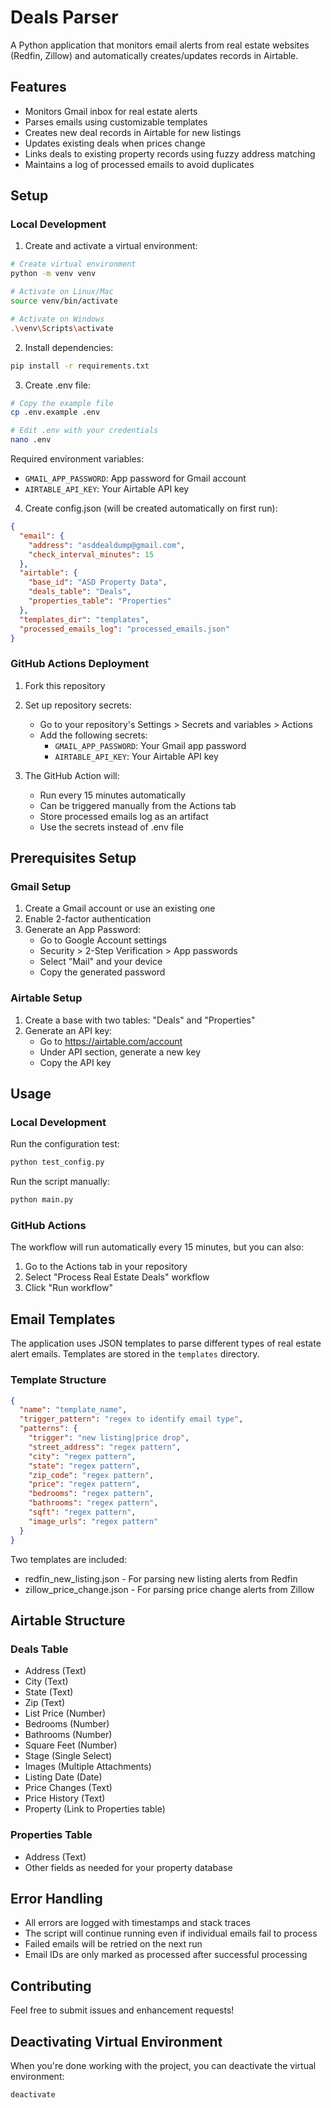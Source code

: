 # Deals Parser

A Python application that monitors email alerts from real estate websites (Redfin, Zillow) and automatically creates/updates records in Airtable.

## Features

- Monitors Gmail inbox for real estate alerts
- Parses emails using customizable templates
- Creates new deal records in Airtable for new listings
- Updates existing deals when prices change
- Links deals to existing property records using fuzzy address matching
- Maintains a log of processed emails to avoid duplicates

## Setup

### Local Development

1. Create and activate a virtual environment:
```bash
# Create virtual environment
python -m venv venv

# Activate on Linux/Mac
source venv/bin/activate

# Activate on Windows
.\venv\Scripts\activate
```

2. Install dependencies:
```bash
pip install -r requirements.txt
```

3. Create .env file:
```bash
# Copy the example file
cp .env.example .env

# Edit .env with your credentials
nano .env
```

Required environment variables:
- `GMAIL_APP_PASSWORD`: App password for Gmail account
- `AIRTABLE_API_KEY`: Your Airtable API key

4. Create config.json (will be created automatically on first run):
```json
{
  "email": {
    "address": "asddealdump@gmail.com",
    "check_interval_minutes": 15
  },
  "airtable": {
    "base_id": "ASD Property Data",
    "deals_table": "Deals",
    "properties_table": "Properties"
  },
  "templates_dir": "templates",
  "processed_emails_log": "processed_emails.json"
}
```

### GitHub Actions Deployment

1. Fork this repository

2. Set up repository secrets:
   - Go to your repository's Settings > Secrets and variables > Actions
   - Add the following secrets:
     * `GMAIL_APP_PASSWORD`: Your Gmail app password
     * `AIRTABLE_API_KEY`: Your Airtable API key

3. The GitHub Action will:
   - Run every 15 minutes automatically
   - Can be triggered manually from the Actions tab
   - Store processed emails log as an artifact
   - Use the secrets instead of .env file

## Prerequisites Setup

### Gmail Setup
1. Create a Gmail account or use an existing one
2. Enable 2-factor authentication
3. Generate an App Password:
   - Go to Google Account settings
   - Security > 2-Step Verification > App passwords
   - Select "Mail" and your device
   - Copy the generated password

### Airtable Setup
1. Create a base with two tables: "Deals" and "Properties"
2. Generate an API key:
   - Go to https://airtable.com/account
   - Under API section, generate a new key
   - Copy the API key

## Usage

### Local Development

Run the configuration test:
```bash
python test_config.py
```

Run the script manually:
```bash
python main.py
```

### GitHub Actions

The workflow will run automatically every 15 minutes, but you can also:
1. Go to the Actions tab in your repository
2. Select "Process Real Estate Deals" workflow
3. Click "Run workflow"

## Email Templates

The application uses JSON templates to parse different types of real estate alert emails. Templates are stored in the `templates` directory.

### Template Structure

```json
{
  "name": "template_name",
  "trigger_pattern": "regex to identify email type",
  "patterns": {
    "trigger": "new listing|price drop",
    "street_address": "regex pattern",
    "city": "regex pattern",
    "state": "regex pattern",
    "zip_code": "regex pattern",
    "price": "regex pattern",
    "bedrooms": "regex pattern",
    "bathrooms": "regex pattern",
    "sqft": "regex pattern",
    "image_urls": "regex pattern"
  }
}
```

Two templates are included:
- redfin_new_listing.json - For parsing new listing alerts from Redfin
- zillow_price_change.json - For parsing price change alerts from Zillow

## Airtable Structure

### Deals Table
- Address (Text)
- City (Text)
- State (Text)
- Zip (Text)
- List Price (Number)
- Bedrooms (Number)
- Bathrooms (Number)
- Square Feet (Number)
- Stage (Single Select)
- Images (Multiple Attachments)
- Listing Date (Date)
- Price Changes (Text)
- Price History (Text)
- Property (Link to Properties table)

### Properties Table
- Address (Text)
- Other fields as needed for your property database

## Error Handling

- All errors are logged with timestamps and stack traces
- The script will continue running even if individual emails fail to process
- Failed emails will be retried on the next run
- Email IDs are only marked as processed after successful processing

## Contributing

Feel free to submit issues and enhancement requests!

## Deactivating Virtual Environment

When you're done working with the project, you can deactivate the virtual environment:
```bash
deactivate